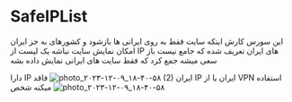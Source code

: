 # SafeIPList
این سورس کارش اینکه سایت فقط به روی ایرانی ها بازشود و کشورهای به جز ایران امکان نمایش سایت نباشه یک لیست از IP های ایران تعریف شده که جامع نیست باز سعی میشه جمع کرد که فقط سایت های ایرانی نمایش داده بشه

دارا IP ایران
![photo_۲۰۲۳-۱۲-۰۹_۱۸-۴۰-۵۸ (2)](https://github.com/SayyehBan/SafeIPList/assets/38620223/6da2203d-8bb3-4983-8c51-a6bcabccb19e)
فاقد IP ایران یا از VPN استفاده میکنه شخص
![photo_۲۰۲۳-۱۲-۰۹_۱۸-۴۰-۵۸](https://github.com/SayyehBan/SafeIPList/assets/38620223/e2406799-7ba6-49ce-ae41-c97a18a8f988)
